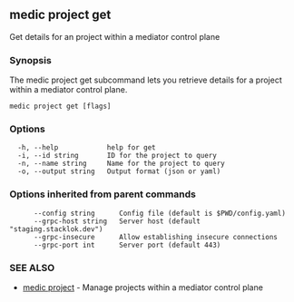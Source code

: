 ## medic project get

Get details for an project within a mediator control plane

### Synopsis

The medic project get subcommand lets you retrieve details for a project within a
mediator control plane.

```
medic project get [flags]
```

### Options

```
  -h, --help            help for get
  -i, --id string       ID for the project to query
  -n, --name string     Name for the project to query
  -o, --output string   Output format (json or yaml)
```

### Options inherited from parent commands

```
      --config string      Config file (default is $PWD/config.yaml)
      --grpc-host string   Server host (default "staging.stacklok.dev")
      --grpc-insecure      Allow establishing insecure connections
      --grpc-port int      Server port (default 443)
```

### SEE ALSO

* [medic project](medic_project.md)	 - Manage projects within a mediator control plane

